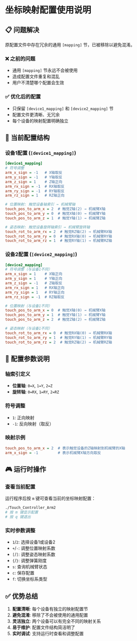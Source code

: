 # 坐标映射配置使用说明

## 📋 **问题解决**

原配置文件中存在冗余的通用 `[mapping]` 节，已被移除以避免混淆。

### ❌ **之前的问题**
- 通用 `[mapping]` 节永远不会被使用
- 造成配置文件重复和混乱
- 用户不清楚哪个配置会生效

### ✅ **优化后的配置**
- 只保留 `[device1_mapping]` 和 `[device2_mapping]` 节
- 配置文件更清晰、无冗余
- 每个设备的映射配置明确独立

## 🎯 **当前配置结构**

### **设备1配置** (`[device1_mapping]`)
```ini
[device1_mapping]
# 符号调整
arm_x_sign = -1   # X轴取反
arm_y_sign = -1   # Y轴取反  
arm_z_sign = 1    # Z轴正向
arm_rx_sign = -1  # RX轴取反
arm_ry_sign = -1  # RY轴取反
arm_rz_sign = 1   # RZ轴正向

# 位置映射: 触觉设备轴索引 → 机械臂轴
touch_pos_to_arm_x = 2  # 触觉Z轴(2) → 机械臂X轴
touch_pos_to_arm_y = 0  # 触觉X轴(0) → 机械臂Y轴
touch_pos_to_arm_z = 1  # 触觉Y轴(1) → 机械臂Z轴

# 姿态映射: 触觉设备旋转轴索引 → 机械臂旋转轴
touch_rot_to_arm_rx = 2  # 触觉RZ轴(2) → 机械臂RX轴
touch_rot_to_arm_ry = 0  # 触觉RX轴(0) → 机械臂RY轴
touch_rot_to_arm_rz = 1  # 触觉RY轴(1) → 机械臂RZ轴
```

### **设备2配置** (`[device2_mapping]`)
```ini
[device2_mapping]
# 符号调整（与设备1不同）
arm_x_sign = 1    # X轴正向
arm_y_sign = 1    # Y轴正向
arm_z_sign = -1   # Z轴取反
arm_rx_sign = 1   # RX轴正向
arm_ry_sign = 1   # RY轴正向
arm_rz_sign = -1  # RZ轴取反

# 位置映射（与设备1不同）
touch_pos_to_arm_x = 0  # 触觉X轴(0) → 机械臂X轴
touch_pos_to_arm_y = 1  # 触觉Y轴(1) → 机械臂Y轴
touch_pos_to_arm_z = 2  # 触觉Z轴(2) → 机械臂Z轴

# 姿态映射（与设备1不同）
touch_rot_to_arm_rx = 0  # 触觉RX轴(0) → 机械臂RX轴
touch_rot_to_arm_ry = 1  # 触觉RY轴(1) → 机械臂RY轴
touch_rot_to_arm_rz = 2  # 触觉RZ轴(2) → 机械臂RZ轴
```

## 🔧 **配置参数说明**

### **轴索引定义**
- **位置轴**: `0=X`, `1=Y`, `2=Z`
- **旋转轴**: `0=RX`, `1=RY`, `2=RZ`

### **符号调整**
- `1`: 正向映射
- `-1`: 反向映射（取反）

### **映射示例**
```ini
touch_pos_to_arm_x = 2  # 表示触觉设备的Z轴映射到机械臂的X轴
arm_x_sign = -1         # 表示机械臂X轴方向取反
```

## 🎮 **运行时操作**

### **查看当前配置**
运行程序后按 `m` 键可查看当前的坐标映射配置：

```bash
./Touch_Controller_Arm2
# 按 m 键显示配置
# 按 q 键退出
```

### **实时参数调整**
- `1`/`2`: 选择设备1或设备2
- `+`/`-`: 调整位置映射系数
- `[`/`]`: 调整姿态映射系数
- `{`/`}`: 调整弹簧刚度
- `s`: 查询机械臂状态
- `c`: 保存配置
- `f`: 切换坐标系类型

## ✅ **优势总结**

1. **配置清晰**: 每个设备有独立的映射配置节
2. **避免混淆**: 移除了不会被使用的通用配置
3. **灵活独立**: 两个设备可以有完全不同的映射关系
4. **易于维护**: 配置文件结构简洁明了
5. **实时调试**: 支持运行时查看和调整配置 